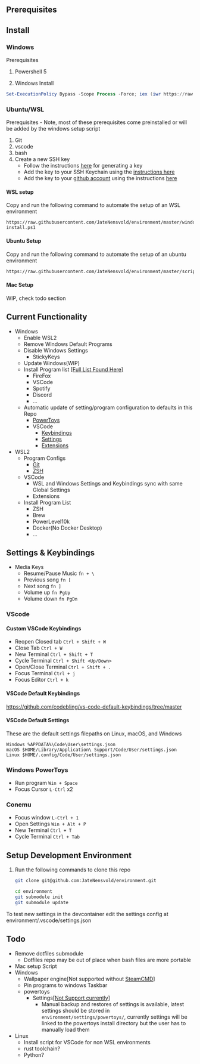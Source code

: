 ## Prerequisites



## Install

### Windows
Prerequisites
1. Powershell 5

1. Windows Install
```ps1
Set-ExecutionPolicy Bypass -Scope Process -Force; iex (iwr https://raw.githubusercontent.com/JateNensvold/environment/master/windows-install.ps1 -Headers @{"Cache-Control" = "no-cache" }).Content
```

### Ubuntu/WSL

Prerequisites - Note, most of these prerequisites come preinstalled or will be added by the
    windows setup script
1. Git
2. vscode
3. bash
4. Create a new SSH key
    - Follow the instructions [here](https://docs.github.com/en/authentication/connecting-to-github-with-ssh/generating-a-new-ssh-key-and-adding-it-to-the-ssh-agent?platform=linux#generating-a-new-ssh-key) for generating a key
    - Add the key to your SSH Keychain using the [instructions here](https://docs.github.com/en/authentication/connecting-to-github-with-ssh/generating-a-new-ssh-key-and-adding-it-to-the-ssh-agent?platform=linux#adding-your-ssh-key-to-the-ssh-agent)
    - Add the key to your [github account](https://github.com/settings/keys) using the instructions [here](https://docs.github.com/en/authentication/connecting-to-github-with-ssh/adding-a-new-ssh-key-to-your-github-account#adding-a-new-ssh-key-to-your-account)

#### WSL setup

Copy and run the following command to automate the setup of an WSL environment
```
https://raw.githubusercontent.com/JateNensvold/environment/master/windows-install.ps1
```

#### Ubuntu Setup

Copy and run the following command to automate the setup of an ubuntu environment
```bash
https://raw.githubusercontent.com/JateNensvold/environment/master/scripts/linux-setup
```

#### Mac Setup
WIP, check todo section

## Current Functionality
- Windows
    - Enable WSL2
    - Remove Windows Default Programs
    - Disable Windows Settings
        - StickyKeys
    - Update Windows(WIP)
    - Install Program list [[Full List Found Here]](scripts/windows/windows-tools.json)
        - FireFox
        - VSCode
        - Spotify
        - Discord
        - ...
    - Automatic update of setting/program configuration to defaults in this Repo
        - [PowerToys](settings/powertoys/settings.ptb)
        - VSCode
            - [Keybindings](settings/vscode/keybindings.json)
            - [Settings](settings/vscode/settings.json)
            - [Extensions](settings/vscode/global-extensions.json)
- WSL2
    - Program Configs
        - [Git](settings/dotfile_settings/.gitconfig)
        - [ZSH](settings/dotfile_settings/.zhrc)
    - VSCode
        - WSL and Windows Settings and Keybindings sync with same Global Settings
        - Extensions
    - Install Program List
        - ZSH
        - Brew
        - PowerLevel10k
        - Docker(No Docker Desktop)
        - ...

## Settings & Keybindings

- Media Keys
    - Resume/Pause Music `fn + \`
    - Previous song `fn [`
    - Next song `fn ]`
    - Volume up `fn PgUp`
    - Volume down `fn PgDn`

### VScode
#### Custom VSCode Keybindings
- Reopen Closed tab
    `Ctrl + Shift + W`
- Close Tab
    `Ctrl + W`
- New Terminal
    `Ctrl + Shift + T`
- Cycle Terminal
    `Ctrl + Shift <Up/Down>`
- Open/Close Terminal
    `Ctrl + Shift + . `
- Focus Terminal
    `Ctrl + j`
- Focus Editor
    `Ctrl + k`
#### VSCode Default Keybindings
https://github.com/codebling/vs-code-default-keybindings/tree/master

#### VSCode Default Settings
These are the default settings filepaths on Linux, macOS, and Windows
```
Windows %APPDATA%\Code\User\settings.json
macOS $HOME/Library/Application\ Support/Code/User/settings.json
Linux $HOME/.config/Code/User/settings.json
```

### Windows PowerToys

- Run program
    `Win + Space`
- Focus Cursor
    `L-Ctrl` x2

### Conemu
- Focus window
    `L-Ctrl + 1`
- Open Settings
    `Win + Alt + P`
- New Terminal
    `Ctrl + T`
- Cycle Terminal
    `Ctrl + Tab`

## Setup Development Environment

1. Run the following commands to clone this repo
    ```bash
    git clone git@github.com:JateNensvold/environment.git

    cd environment
    git submodule init
    git submodule update
    ```

To test new settings in the devcontainer edit the settings config at
environment/.vscode/settings.json

## Todo
- Remove dotfiles submodule
    - Dotfiles repo may be out of place when bash files are more portable
- Mac setup Script
- Windows
    - Wallpaper engine[Not supported without [SteamCMD](https://www.digitalcitizen.life/steam-cmd-windows/)]
    - Pin programs to windows Taskbar
    - powertoys
        - Settings[[Not Support currently]](https://github.com/microsoft/PowerToys/issues/4649)
            - Manual backup and restores of settings is available, latest settings should be
            stored in `environment/settings/powertoys/`, currently settings will be linked to the
            powertoys install directory but the user has to manually load them
- Linux
    - Install script for VSCode for non WSL environments
    - rust toolchain?
    - Python?
